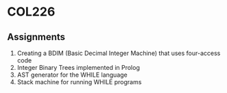 # COL226

## Assignments
1. Creating a BDIM (Basic Decimal Integer Machine) that uses four-access code
2. Integer Binary Trees implemented in Prolog
3. AST generator for the WHILE language
4. Stack machine for running WHILE programs
